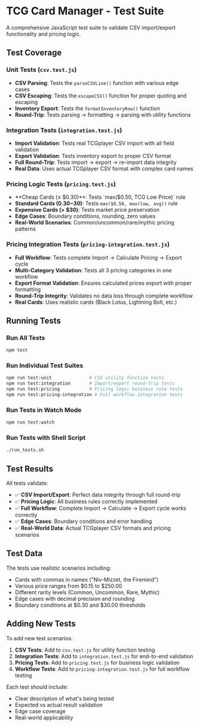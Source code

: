# TCG Card Manager - Test Suite

A comprehensive JavaScript test suite to validate CSV import/export functionality and pricing logic.

## Test Coverage

### Unit Tests (`csv.test.js`)
- **CSV Parsing**: Tests the `parseCSVLine()` function with various edge cases
- **CSV Escaping**: Tests the `escapeCSV()` function for proper quoting and escaping
- **Inventory Export**: Tests the `formatInventoryRow()` function
- **Round-Trip**: Tests parsing → formatting → parsing with utility functions

### Integration Tests (`integration.test.js`)
- **Import Validation**: Tests real TCGplayer CSV import with all field validation
- **Export Validation**: Tests inventory export to proper CSV format
- **Full Round-Trip**: Tests import → export → re-import data integrity
- **Real Data**: Uses actual TCGplayer CSV format with complex card names

### Pricing Logic Tests (`pricing.test.js`)
- **Cheap Cards (≤ $0.30)**: Tests `max($0.50, TCG Low Price)` rule
- **Standard Cards ($0.30-$30)**: Tests `max($0.50, max(low, avg))` rule  
- **Expensive Cards (> $30)**: Tests market price preservation
- **Edge Cases**: Boundary conditions, rounding, zero values
- **Real-World Scenarios**: Common/uncommon/rare/mythic pricing patterns

### Pricing Integration Tests (`pricing-integration.test.js`)
- **Full Workflow**: Tests complete Import → Calculate Pricing → Export cycle
- **Multi-Category Validation**: Tests all 3 pricing categories in one workflow
- **Export Format Validation**: Ensures calculated prices export with proper formatting
- **Round-Trip Integrity**: Validates no data loss through complete workflow
- **Real Cards**: Uses realistic cards (Black Lotus, Lightning Bolt, etc.)

## Running Tests

### Run All Tests
```bash
npm test
```

### Run Individual Test Suites
```bash
npm run test:unit              # CSV utility function tests
npm run test:integration       # Import/export round-trip tests  
npm run test:pricing           # Pricing logic business rule tests
npm run test:pricing-integration # Full workflow integration tests
```

### Run Tests in Watch Mode
```bash
npm run test:watch
```

### Run Tests with Shell Script
```bash
./run_tests.sh
```

## Test Results

All tests validate:
- ✅ **CSV Import/Export**: Perfect data integrity through full round-trip
- ✅ **Pricing Logic**: All business rules correctly implemented
- ✅ **Full Workflow**: Complete Import → Calculate → Export cycle works correctly
- ✅ **Edge Cases**: Boundary conditions and error handling
- ✅ **Real-World Data**: Actual TCGplayer CSV formats and pricing scenarios

## Test Data

The tests use realistic scenarios including:
- Cards with commas in names ("Niv-Mizzet, the Firemind")
- Various price ranges from $0.15 to $250.00
- Different rarity levels (Common, Uncommon, Rare, Mythic)
- Edge cases with decimal precision and rounding
- Boundary conditions at $0.30 and $30.00 thresholds

## Adding New Tests

To add new test scenarios:

1. **CSV Tests**: Add to `csv.test.js` for utility function testing
2. **Integration Tests**: Add to `integration.test.js` for end-to-end validation
3. **Pricing Tests**: Add to `pricing.test.js` for business logic validation
4. **Workflow Tests**: Add to `pricing-integration.test.js` for full workflow testing

Each test should include:
- Clear description of what's being tested
- Expected vs actual result validation
- Edge case coverage
- Real-world applicability
